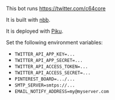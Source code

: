 This bot runs https://twitter.com/c64core

It is built with [nbb](https://github.com/borkdude/nbb).

It is deployed with [Piku](https://piku.github.io/).

Set the following environment variables:

 * `TWITTER_API_APP_KEY=...`
 * `TWITTER_API_APP_SECRET=...`
 * `TWITTER_API_ACCESS_TOKEN=...`
 * `TWITTER_API_ACCESS_SECRET=...`
 * `PINTEREST_BOARD=.../...`
 * `SMTP_SERVER=smtps://...`
 * `EMAIL_NOTIFY_ADDRESS=my@myserver.com`

